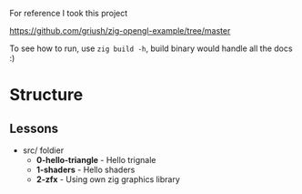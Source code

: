 For reference I took this project

https://github.com/griush/zig-opengl-example/tree/master

To see how to run, use `zig build -h`, build binary would handle all the docs :)

# Structure
## Lessons
- src/ foldier
    - **0-hello-triangle** - Hello trignale
    - **1-shaders** - Hello shaders
    - **2-zfx** - Using own zig graphics library

